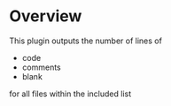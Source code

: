 # Overview

This plugin outputs the number of lines of 

  - code
  - comments
  - blank

for all files within the included list